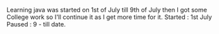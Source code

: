 Learning java was started on 1st of July till 9th of July then I got some College work so I'll continue it as I get more time for it.
Started : 1st July
Paused : 9 - till date.
